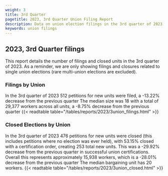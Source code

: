 ```yaml
---
weight: 3
title: 3rd Quarter
pagetitle: 2023, 3rd Quarter Union Filing Report
description: Data on union election filings in the 3rd quarter of 2023
keywords: union filings
---
```


## 2023, 3rd Quarter filings

This report details the number of filings and closed units in the 3rd quarter of 2023. As a reminder, we are only showing filings and closures related to single union elections (rare multi-union elections are excluded).

### Filings by Union
In the 3rd quarter of 2023 512 petitions for new units were filed, a -13.22% decrease from the previous quarter The median size was 18 with a total of 29,377 workers across all units, a -8.75% decrease from the previous quarter
{{< readtable table="/tables/reports/2023/3union_filings.html" >}}

### Closed Elections by Union
In the 3rd quarter of 2023 476 petitions for new units were closed (this includes petitions where no election was ever held), with 53.15% closed with a certification order, creating 253 total new units. This was a -29.92% decrease from the previous quarter in successful union certifications. Overall this represents approximately 15,938 workers, which is a -28.01% decrease from the previous quarter The median bargaining unit has 20 workers.
{{< readtable table="/tables/reports/2023/3union_closed.html" >}}
